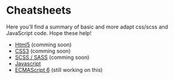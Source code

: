 # Cheatsheets
Here you'll find a summary of basic and more adapt css/scss and JavaScript code. Hope these help!

- [Html5](html5.md) (comming soon)
- [CSS3](css3.md) (comming soon)
- [SCSS / SASS](scss.md) (comming soon)
- [Javascript](javascript.md)
- [ECMAScript 6](es6.md) (still working on this)
